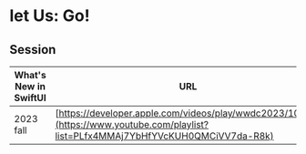 # let Us: Go!

## Session

| What's New in SwiftUI | URL |
| ------ | ------ |
| 2023 fall | [https://developer.apple.com/videos/play/wwdc2023/10148](https://www.youtube.com/playlist?list=PLfx4MMAj7YbHfYVcKUH0QMCiVV7da-R8k) |
